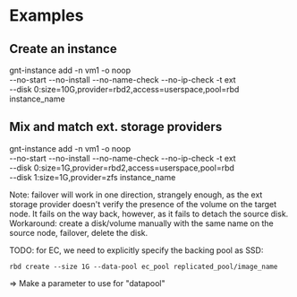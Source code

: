 # Examples

## Create an instance

gnt-instance add -n vm1 -o noop \
	--no-start --no-install --no-name-check --no-ip-check -t ext \
	--disk 0:size=10G,provider=rbd2,access=userspace,pool=rbd instance_name

## Mix and match ext. storage providers

gnt-instance add -n vm1 -o noop \
	--no-start --no-install --no-name-check --no-ip-check -t ext \
	--disk 0:size=1G,provider=rbd2,access=userspace,pool=rbd \
	--disk 1:size=1G,provider=zfs instance_name

Note: failover will work in one direction, strangely enough, as
the ext storage provider doesn't verify the presence of the volume
on the target node. It fails on the way back, however, as it fails
to detach the source disk. Workaround: create a disk/volume manually
with the same name on the source node, failover, delete the disk.

TODO: for EC, we need to explicitly specify the backing pool as SSD:

	rbd create --size 1G --data-pool ec_pool replicated_pool/image_name

=> Make a parameter to use for "datapool"
